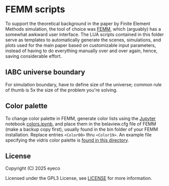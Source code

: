 # FEMM scripts

To support the theoretical background in the paper by Finite Element Methods simulation, the tool of choice was [FEMM](https://www.femm.info/), which (arguably) has a somewhat awkward user interface. The LUA scripts contained in this folder serve as templates to automatically generate the scenes, simulations, and plots used for the main paper based on customizable input parameters, instead of having to do everything manually over and over again, hence, saving considerable effort.

## IABC universe boundary

For simulation boundary, have to define size of the universe; common rule of thumb is 5x the size of the problem you're solving.

## Color palette

To change color palette in FEMM, generate color lists using the [Jupyter](https://jupyter.org/) notebook [colors.ipynb](./colors.ipynb), and place them in the belaview.cfg file of FEMM (make a backup copy first), usually found in the bin folder of your FEMM installation. Replace entries `<Color00>` thru `<Color19>`. An example file specifying the *vidris* color palette is [found in this directory](./belaview.cfg).

## License

Copyright (C) 2025 eyeco

Licensed under the GPL3 License, see [LICENSE](../LICENSE) for more information.